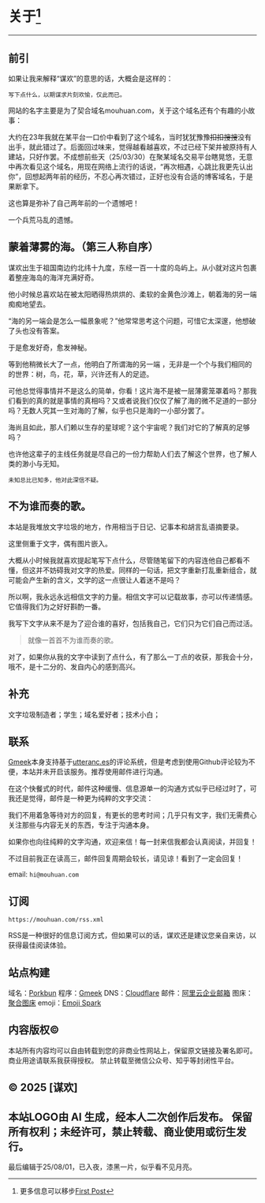 # **关于**[^first-post]
---
## 前引
如果让我来解释“谋欢”的意思的话，大概会是这样的：

`写下点什么，以期谋求片刻欢愉，仅此而已。`

网站的名字主要是为了契合域名mouhuan.com，关于这个域名还有个有趣的小故事：

大约在23年我就在某平台一口价中看到了这个域名，当时犹犹豫豫~~扣扣搜搜~~没有出手，就此错过了。后面回过味来，觉得越看越喜欢，不过已经下架并被原持有人建站，只好作罢。不成想前些天（25/03/30）在聚某域名交易平台瞎晃悠，无意中再次看见这个域名，用现在网络上流行的话说，“再次相遇，心跳比我更先认出你”，回想起两年前的经历，不忍心再次错过，正好也没有合适的博客域名，于是果断拿下。

这也算是弥补了自己两年前的一个遗憾吧！

一个兵荒马乱的遗憾。

## 蒙着薄雾的海。（第三人称自序）
谋欢出生于祖国南边约北纬十九度，东经一百一十度的岛屿上。从小就对这片包裹着整座海岛的海洋充满好奇。

他小时候总喜欢站在被太阳晒得热烘烘的、柔软的金黄色沙滩上，朝着海的另一端痴痴地望去。

“海的另一端会是怎么一幅景象呢？”他常常思考这个问题，可惜它太深邃，他想破了头也没有答案。

于是愈发好奇，愈发神秘。

等到他稍微长大了一点，他明白了所谓海的另一端 ，无非是一个个与我们相同的的世界：树，鸟，花，草，兴许还有人的足迹。

可他总觉得事情并不是这么的简单，你看！这片海不是被一层薄雾笼罩着吗？那我们看到的真的就是事情的真相吗？又或者说我们仅仅了解了海的微不足道的一部分吗？无数人究其一生对海的了解，似乎也只是海的一小部分罢了。

海尚且如此，那人们赖以生存的星球呢？这个宇宙呢？我们对它的了解真的足够吗？

也许他这辈子的主线任务就是尽自己的一份力帮助人们去了解这个世界，也了解人类的渺小与无知。

`未知总比已知多，他对此深信不疑。`

## 不为谁而奏的歌。
本站是我堆放文字垃圾的地方，作用相当于日记、记事本和胡言乱语摘要录。

这里侧重于文字，偶有图片嵌入。

大概从小时候我就喜欢提起笔写下点什么，尽管随笔留下的内容连他自己都看不懂，但这并不妨碍我对文字的热爱。同样的一句话，把文字重新打乱重新组合，就可能会产生新的含义，文学的这一点很让人着迷不是吗？

所以啊，我永远永远相信文字的力量。相信文字可以记载故事，亦可以传递情感。它值得我们为之好好斟酌一番。

我写下文字从来不是为了迎合谁的喜好，包括我自己，它们只为它们自己而过活。

> 就像一首首不为谁而奏的歌。

对了，如果你从我的文字中读到了点什么，有了那么一丁点的收获，那我会十分，哦不，是十二分的、发自内心的感到高兴。

## 补充
文字垃圾制造者；学生；域名爱好者；技术小白；

## 联系
[Gmeek](https://meekdai.com/Gmeek.html)本身支持基于[utteranc.es](https://utteranc.es/)的评论系统，但是考虑到使用Github评论较为不便，本站并未开启该服务。推荐使用邮件进行沟通。

在这个快餐式的时代，邮件这种缓慢、信息源单一的沟通方式似乎已经过时了，可我还是觉得，邮件是一种更为纯粹的文字交流：

我们不用着急等待对方的回复，有更长的思考时间；几乎只有文字，我们无需费心关注那些与内容无关的东西，专注于沟通本身。

如果你也向往纯粹的文字沟通，欢迎来信！每一封来信我都会认真阅读，并回复！

不过目前我正在读高三，邮件回复周期会较长，请见谅！看到了一定会回复！

email: `hi@mouhuan.com`

## 订阅
`https://mouhuan.com/rss.xml`

RSS是一种很好的信息订阅方式，但如果可以的话，谋欢还是建议您亲自来访，以获得最佳阅读体验。

## 站点构建
域名：[Porkbun](https://porkbun.com)
程序：[Gmeek](https://github.com/Meekdai/meekdai.github.io)
DNS：[Cloudflare](https://cloudflare.com)
邮件：[阿里云企业邮箱](https://aliyun.com)
图床：[聚合图床](https://superbed.cc)
emoji：[Emoji Spark](https://emojispark.com/)

## 内容版权©
本站所有内容均可以自由转载到您的非商业性网站上，保留原文链接及署名即可。
商业用途请联系我获得授权。
禁止转载至微信公众号、知乎等封闭性平台。

## © 2025 [谋欢]
本站LOGO由 AI 生成，经本人二次创作后发布。
保留所有权利；未经许可，禁止转载、商业使用或衍生发行。
---
最后编辑于25/08/01，已入夜，漆黑一片，似乎看不见月亮。

[^first-post]:更多信息可以移步[First Post](https://mouhuan.com/post/5.html)
